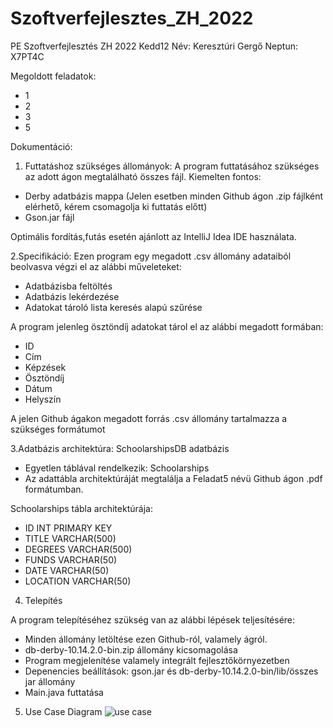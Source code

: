 # Szoftverfejlesztes_ZH_2022
PE Szoftverfejlesztés ZH 2022 Kedd12 
Név: Keresztúri Gergő
Neptun: X7PT4C

Megoldott feladatok:
- 1
- 2
- 3
- 5

Dokumentáció:
1. Futtatáshoz szükséges állományok:
A program futtatásához szükséges az adott ágon megtalálható összes fájl.
Kiemelten fontos:
- Derby adatbázis mappa (Jelen esetben minden Github ágon .zip fájlként elérhető, kérem csomagolja ki futtatás előtt)
- Gson.jar fájl

Optimális fordítás,futás esetén ajánlott az IntelliJ Idea IDE használata.

2.Specifikáció:
Ezen program egy megadott .csv állomány adataiból beolvasva végzi el az alábbi műveleteket:
- Adatbázisba feltöltés
- Adatbázis lekérdezése
- Adatokat tároló lista keresés alapú szűrése

A program jelenleg ösztöndíj adatokat tárol el az alábbi megadott formában:
- ID
- Cím
- Képzések
- Ösztöndíj
- Dátum
- Helyszín

A jelen Github ágakon megadott forrás .csv állomány tartalmazza a szükséges formátumot

3.Adatbázis architektúra:
SchoolarshipsDB adatbázis
- Egyetlen táblával rendelkezik: Schoolarships
- Az adattábla architektúráját megtalálja a Feladat5 névü Github ágon .pdf formátumban.

Schoolarships tábla architektúrája:
- ID INT PRIMARY KEY
- TITLE VARCHAR(500)
- DEGREES VARCHAR(500)
- FUNDS VARCHAR(50)
- DATE VARCHAR(50)
- LOCATION VARCHAR(50)

4. Telepítés

A program telepítéséhez szükség van az alábbi lépések teljesítésére:
  - Minden állomány letöltése ezen Github-ról, valamely ágról.
  - db-derby-10.14.2.0-bin.zip állomány kicsomagolása
  - Program megjelenítése valamely integrált fejlesztőkörnyezetben
  - Depenencies beállítások: gson.jar és db-derby-10.14.2.0-bin/lib/összes jar állomány
  - Main.java futtatása

5. Use Case Diagram
![use case](https://user-images.githubusercontent.com/96192995/166455551-d15c7a89-cf85-4e42-84d7-0e6a7b777a8b.png)
